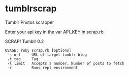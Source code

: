 tumblrscrap
===========

Tumblr Photos scrapper

Enter your api key in the var API_KEY in scrap.rb

SCRAP! Tumblr 0.2
```
USAGE: ruby scrap.rb [options]
 -s url     URL of target tumblr blog
 -t tag     Tag
 -l limit   Accepts a number. Number of posts to fetch
 -r         Runs repl environment
```